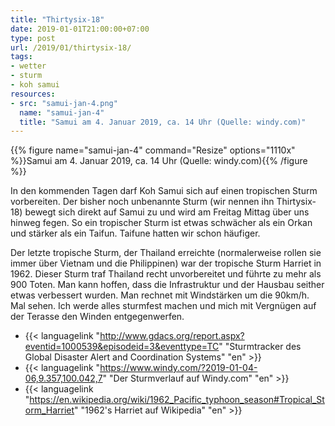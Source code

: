 ```yaml
---
title: "Thirtysix-18"
date: 2019-01-01T21:00:00+07:00
type: post
url: /2019/01/thirtysix-18/
tags:
- wetter
- sturm
- koh samui
resources:
- src: "samui-jan-4.png"
  name: "samui-jan-4"
  title: "Samui am 4. Januar 2019, ca. 14 Uhr (Quelle: windy.com)"
---
```


{{% figure name="samui-jan-4" command="Resize" options="1110x" %}}Samui am 4. Januar 2019, ca. 14 Uhr (Quelle: windy.com){{% /figure %}}

In den kommenden Tagen darf Koh Samui sich auf einen tropischen Sturm vorbereiten. Der bisher noch unbenannte Sturm (wir nennen ihn Thirtysix-18) bewegt sich direkt auf Samui zu und wird am Freitag Mittag &uuml;ber uns hinweg fegen. So ein tropischer Sturm ist etwas schw&auml;cher als ein Orkan und st&auml;rker als ein Taifun. Taifune hatten wir schon h&auml;ufiger. 

Der letzte tropische Sturm, der Thailand erreichte (normalerweise rollen sie immer &uuml;ber Vietnam und die Philippinen) war der tropische Sturm Harriet in 1962. Dieser Sturm traf Thailand recht unvorbereitet und f&uuml;hrte zu mehr als 900 Toten. Man kann hoffen, dass die Infrastruktur und der Hausbau seither etwas verbessert wurden. Man rechnet mit Windst&auml;rken um die 90km/h. Mal sehen. Ich werde alles sturmfest machen und mich mit Vergn&uuml;gen auf der Terasse den Winden entgegenwerfen.

- {{< languagelink "http://www.gdacs.org/report.aspx?eventid=1000539&episodeid=3&eventtype=TC" "Sturmtracker des Global Disaster Alert and Coordination Systems" "en" >}}
- {{< languagelink "https://www.windy.com/?2019-01-04-06,9.357,100.042,7" "Der Sturmverlauf auf Windy.com" "en" >}}
- {{< languagelink "https://en.wikipedia.org/wiki/1962_Pacific_typhoon_season#Tropical_Storm_Harriet" "1962's Harriet auf Wikipedia" "en" >}}
